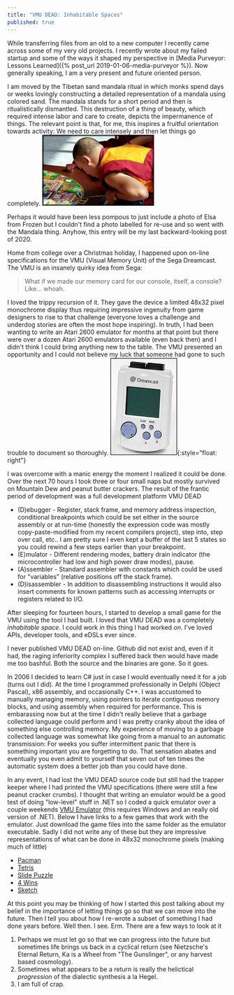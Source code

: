 ```yaml
---
title: "VMU DEAD: Inhabitable Spaces"
published: true
---
```


While transferring files from an old to a new computer I recently came across some of my very old projects. I recently wrote about my failed startup and some of the ways it shaped my perspective in [Media Purveyor: Lessons Learned]({% post_url 2019-01-06-media-purveyor %}). Now generally speaking, I am a very present and future oriented person. 

I am moved by the Tibetan sand mandala ritual in which monks spend days or weeks lovingly constructing a detailed representation of a mandala using colored sand. The mandala stands for a short period and then is ritualistically dismantled. This destruction of a thing of beauty, which required intense labor and care to create, depicts the impermanence of things. The relevant point is that, for me, this inspires a fruitful orientation towards activity: We need to care intensely and then let things go completely.
![Mandala](/assets/MandalaScaled.jpg)

 Perhaps it would have been less pompous to just include a photo of Elsa from Frozen but I couldn't find a photo labelled for re-use and so went with the Mandala thing. Anyhow, this entry will be my last backward-looking post of 2020. 

Home from college over a Christmas holiday, I happened upon on-line specifications for the VMU (Visual Memory Unit) of the Sega Dreamcast. The VMU is an insanely quirky idea from Sega: 
> What if we made our memory card for our console, itself, a console? Like... whoah.

I loved the trippy recursion of it. They gave the device a limited 48x32 pixel monochrome display thus requiring impressive ingenuity from game designers to rise to that challenge (everyone loves a challenge and underdog stories are often the most hope inspiring). In truth, I had been wanting to write an Atari 2600 emulator for months at that point but there were over a dozen Atari 2600 emulators available (even back then) and I didn't think I could bring anything new to the table. The VMU presented an opportunity and I could not believe my luck that someone had gone to such trouble to document so thoroughly. 
![VMU](/assets/VMUScaled.jpg){:style="float: right"} 

I was overcome with a manic energy the moment I realized it could be done. Over the next 70 hours I took three or four small naps but mostly survived on Mountain Dew and peanut butter crackers. The result of the frantic period of development was a full development platform VMU DEAD 
* (D)ebugger - Register, stack frame, and memory address inspection, conditional breakpoints which could be set either in the source assembly or at run-time (honestly the expression code was mostly copy-paste-modified from my recent compilers project), step into, step over call, etc.. I am pretty sure I even kept a buffer of the last 5 states so you could rewind a few steps earlier than your breakpoint. 
* (E)mulator - Different rendering modes, battery drain indicator (the microcontroller had low and high power draw modes), pause.
* (A)ssembler - Standard assembler with constants which could be used for "variables" (relative positions off the stack frame).
* (D)isassembler - In addition to disassembling instructions it would also insert comments for known patterns such as accessing interrupts or registers related to I/O. 

After sleeping for fourteen hours, I started to develop a small game for the VMU using the tool I had built. I loved that VMU DEAD was a completely _inhabitable space_. I could work _in_ this thing I had worked _on_. I've loved APIs, developer tools, and eDSLs ever since. 

I never published VMU DEAD on-line. Github did not exist and, even if it had, the raging inferiority complex I suffered back then would have made me too bashful. Both the source and the binaries are gone. So it goes.

In 2006 I decided to learn C# just in case I would eventually need it for a job (turns out I did). At the time I programmed professionally in Delphi (Object Pascal), x86 assembly, and occasionally C++. I was accustomed to manually managing memory, using pointers to iterate contiguous memory blocks, and using assembly when required for performance. This is embarassing now but at the time I didn't really believe that a garbage collected language could perform and I was pretty cranky about the idea of something else controlling memory. My experience of moving to a garbage collected language was somewhat like going from a manual to an automatic transmission: For weeks you suffer intermittent panic that there is something important you are forgetting to do. That sensation abates and eventually you even admit to yourself that seven out of ten times the automatic system does a better job than you could have done. 

In any event, I had lost the VMU DEAD source code but still had the trapper keeper where I had printed the VMU specifications (there were still a few peanut cracker crumbs). I thought that writing an emulator would be a good test of doing "low-level" stuff in .NET so I coded a quick emulator over a couple weekends [VMU Emulator](/assets/VMUEmulator.exe) (this requires Windows and an really old version of .NET). Below I have links to a few games that work with the emulator. Just download the game files into the same folder as the emulator executable. Sadly I did not write any of these but they are impressive representations of what can be done in 48x32 monochrome pixels (making much of little)
* [Pacman](/assets/PACMAN.VMS)
* [Tetris](/assets/TETRIS.VMS)
* [Slide Puzzle](/assets/SlidePuzzle.VMS)
* [4 Wins](/assets/4WINS.VMS)
* [Sketch](/assets/SKETCH.VMS)

At this point you may be thinking of how I started this post talking about my belief in the importance of letting things go so that we can move into the future. Then I tell you about how I re-wrote a subset of something I had done years before. Well then. I see. Erm. There are a few ways to look at it 
1. Perhaps we must let go so that we can progress into the future but sometimes life brings us back in a cyclical return (see Nietzsche's Eternal Return, Ka is a Wheel from "The Gunslinger", or any harvest based cosmology).
2. Sometimes what appears to be a return is really the helictical _progression_ of the dialectic synthesis a la Hegel.  
3. I am full of crap. 
